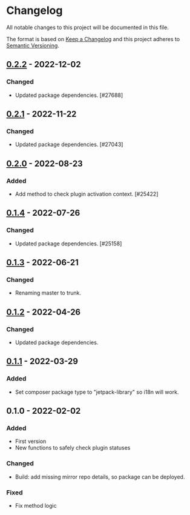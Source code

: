 # Changelog

All notable changes to this project will be documented in this file.

The format is based on [Keep a Changelog](https://keepachangelog.com/en/1.0.0/)
and this project adheres to [Semantic Versioning](https://semver.org/spec/v2.0.0.html).

## [0.2.2] - 2022-12-02
### Changed
- Updated package dependencies. [#27688]

## [0.2.1] - 2022-11-22
### Changed
- Updated package dependencies. [#27043]

## [0.2.0] - 2022-08-23
### Added
- Add method to check plugin activation context. [#25422]

## [0.1.4] - 2022-07-26
### Changed
- Updated package dependencies. [#25158]

## [0.1.3] - 2022-06-21
### Changed
- Renaming master to trunk.

## [0.1.2] - 2022-04-26
### Changed
- Updated package dependencies.

## [0.1.1] - 2022-03-29
### Added
- Set composer package type to "jetpack-library" so i18n will work.

## 0.1.0 - 2022-02-02
### Added
- First version
- New functions to safely check plugin statuses

### Changed
- Build: add missing mirror repo details, so package can be deployed.

### Fixed
- Fix method logic

[0.2.2]: https://github.com/Automattic/jetpack-plugins-installer/compare/v0.2.1...v0.2.2
[0.2.1]: https://github.com/Automattic/jetpack-plugins-installer/compare/v0.2.0...v0.2.1
[0.2.0]: https://github.com/Automattic/jetpack-plugins-installer/compare/v0.1.4...v0.2.0
[0.1.4]: https://github.com/Automattic/jetpack-plugins-installer/compare/v0.1.3...v0.1.4
[0.1.3]: https://github.com/Automattic/jetpack-plugins-installer/compare/v0.1.2...v0.1.3
[0.1.2]: https://github.com/Automattic/jetpack-plugins-installer/compare/v0.1.1...v0.1.2
[0.1.1]: https://github.com/Automattic/jetpack-plugins-installer/compare/v0.1.0...v0.1.1
